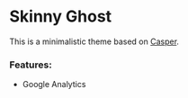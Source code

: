 # Skinny Ghost

This is a minimalistic theme based on [Casper](https://github.com/TryGhost/Casper).

### Features:
* Google Analytics
